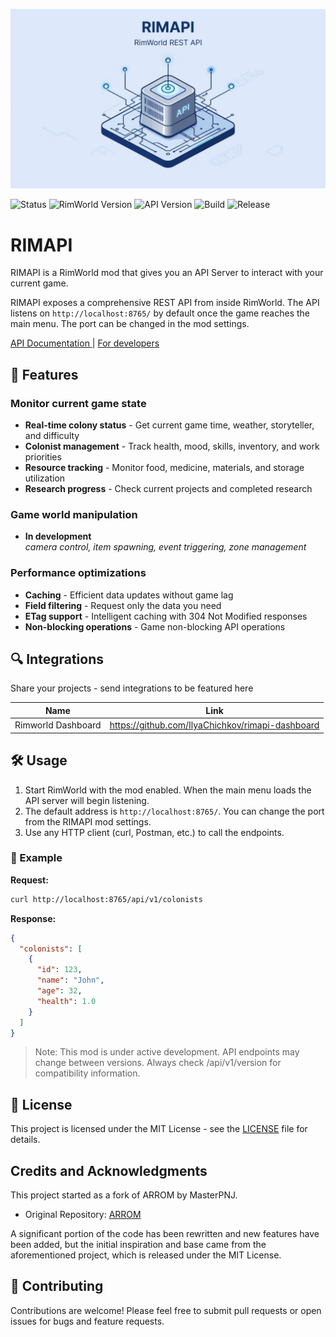 ![alt text](About/preview.png)

![Status](https://img.shields.io/badge/Status-In_Progress-blue.svg)
![RimWorld Version](https://img.shields.io/badge/RimWorld-v1.5+-blue.svg)
![API Version](https://img.shields.io/badge/API-v0.1.0-green.svg)
![Build](https://github.com/IlyaChichkov/RIMAPI/actions/workflows/build.yml/badge.svg)
![Release](https://img.shields.io/github/v/release/IlyaChichkov/RIMAPI)

# RIMAPI
RIMAPI is a RimWorld mod that gives you an API Server to interact with your current game.

RIMAPI exposes a comprehensive REST API from inside RimWorld.
The API listens on `http://localhost:8765/` by default once the
game reaches the main menu. The port can be changed in the mod settings.

[  API Documentation  ](https://github.com/IlyaChichkov/RIMAPI/blob/main/Docs/API.md)|
[  For developers  ](https://github.com/IlyaChichkov/RIMAPI/blob/main/Docs/DEVELOPER.md)

## 🚀 Features

### Monitor current game state
- **Real-time colony status** - Get current game time, weather, storyteller, and difficulty
- **Colonist management** - Track health, mood, skills, inventory, and work priorities
- **Resource tracking** - Monitor food, medicine, materials, and storage utilization
- **Research progress** - Check current projects and completed research

### Game world manipulation

- **In development**</br>
  *camera control, item spawning, event triggering, zone management*

### Performance optimizations
- **Caching** - Efficient data updates without game lag
- **Field filtering** - Request only the data you need
- **ETag support** - Intelligent caching with 304 Not Modified responses
- **Non-blocking operations** - Game non-blocking API operations

## 🔍 Integrations

Share your projects - send integrations to be featured here

| Name | Link |
|---   |---   |
|Rimworld Dashboard | https://github.com/IlyaChichkov/rimapi-dashboard |

## 🛠️ Usage
1. Start RimWorld with the mod enabled. When the main menu loads the API server will begin listening.
2. The default address is `http://localhost:8765/`. You can change the port from the RIMAPI mod settings.
3. Use any HTTP client (curl, Postman, etc.) to call the endpoints.

### 🎯 Example
**Request:**
```bash
curl http://localhost:8765/api/v1/colonists
```

**Response:**
```json
{
  "colonists": [
    {
      "id": 123,
      "name": "John",
      "age": 32,
      "health": 1.0
    }
  ]
}
```

> Note: This mod is under active development. API endpoints may change between versions.
  Always check /api/v1/version for compatibility information.

## 📄 License
This project is licensed under the MIT License - see the [LICENSE](https://github.com/IlyaChichkov/RIMAPI/blob/main/LICENSE) file for details.

## Credits and Acknowledgments

This project started as a fork of ARROM by MasterPNJ.
- Original Repository: [ARROM](https://github.com/MasterPNJ/API-REST-RimwOrld-Mod)

A significant portion of the code has been rewritten and new features have been added, but the initial inspiration and base came from the aforementioned project, which is released under the MIT License.

## 🤝 Contributing

Contributions are welcome! Please feel free to submit pull requests or open issues for bugs and feature requests.
